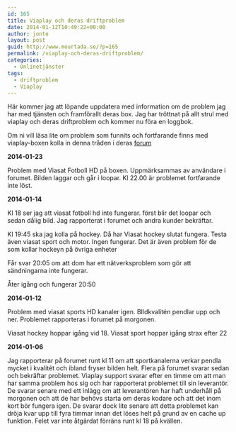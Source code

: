 ```yaml
---
id: 165
title: Viaplay och deras driftproblem
date: 2014-01-12T10:49:22+00:00
author: jonte
layout: post
guid: http://www.mourtada.se/?p=165
permalink: /viaplay-och-deras-driftproblem/
categories:
  - Onlinetjänster
tags:
  - driftproblem
  - Viaplay
---
```

Här kommer jag att löpande uppdatera med information om de problem jag har med tjänsten och framförallt deras box. Jag har tröttnat på allt strul med viaplay och deras driftproblem och kommer nu föra en loggbok.

Om ni vill läsa lite om problem som funnits och fortfarande finns med viaplay-boxen kolla in denna tråden i deras [forum](http://community.viaplay.se/viaplay/topics/8sa7qdif1d09d)

**2014-01-23**
  
Problem med Viasat Fotboll HD på boxen. Uppmärksammas av användare i forumet. Bilden laggar och går i loopar. Kl 22.00 är problemet fortfarande inte löst.

**2014-01-14**
  
Kl 18 ser jag att viasat fotboll hd inte fungerar. först blir det loopar och sedan dålig bild. Jag rapporterat i forumet och andra kunder bekräftar.

Kl 19:45 ska jag kolla på hockey. Då har Viasat hockey slutat fungera. Testa även viasat sport och motor. Ingen fungerar. Det är även problem för de som kollar hockeyn på övriga enheter

Får svar 20:05 om att dom har ett nätverksproblem som gör att sändningarna inte fungerar.

Åter igång och fungerar 20:50

**2014-01-12**
  
Problem med viasat sports HD kanaler igen. BIldkvalitén pendlar upp och ner. Problemet rapporteras i forumet på morgonen.

Viasat hockey hoppar igång vid 18. Viasat sport hoppar igång strax efter 22

**2014-01-06**
  
Jag rapporterar på forumet runt kl 11 om att sportkanalerna verkar pendla mycket i kvalitét och ibland fryser bilden helt. Flera på forumet svarar sedan och bekräftar problemet. Viaplay support svarar efter en timme om att man har samma problem hos sig och har rapporterat problemet till sin leverantör. De svarar senare med ett inlägg om att leverantören har haft underhåll på morgonen och att de har behövs starta om deras kodare och att det inom kort bör fungera igen. De svarar dock lite senare att detta problemet kan dröja kvar upp till fyra timmar innan det löses helt på grund av en cache up funktion. Felet var inte åtgärdat förräns runt kl 18 på kvällen.